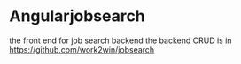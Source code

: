 # Angularjobsearch
 the front end for job search backend
 the backend CRUD is in https://github.com/work2win/jobsearch
